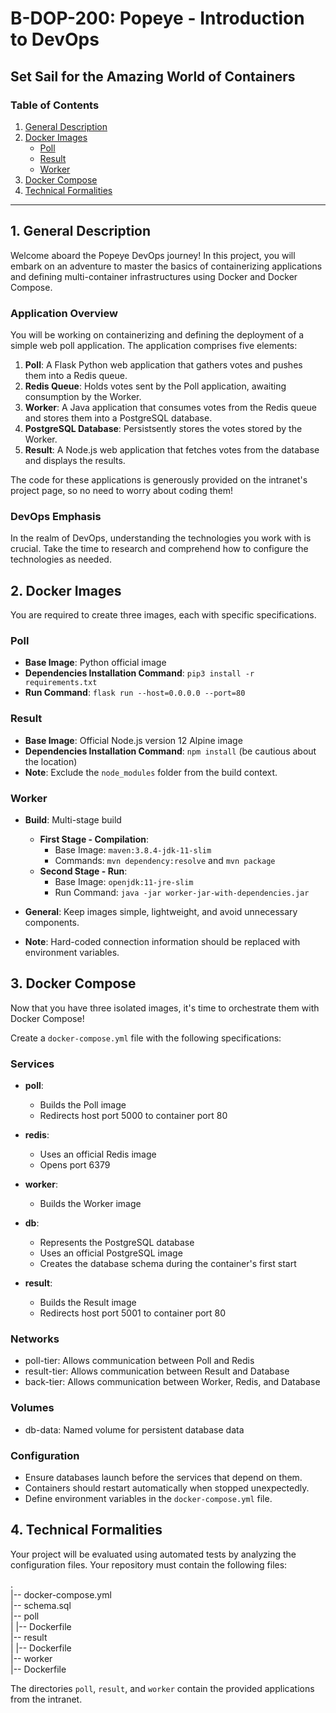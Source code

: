 # B-DOP-200: Popeye - Introduction to DevOps

## Set Sail for the Amazing World of Containers

### Table of Contents
1. [General Description](#general-description)
2. [Docker Images](#docker-images)
   - [Poll](#poll)
   - [Result](#result)
   - [Worker](#worker)
3. [Docker Compose](#docker-compose)
4. [Technical Formalities](#technical-formalities)

---

## 1. General Description

Welcome aboard the Popeye DevOps journey! In this project, you will embark on an adventure to master the basics of containerizing applications and defining multi-container infrastructures using Docker and Docker Compose.

### Application Overview

You will be working on containerizing and defining the deployment of a simple web poll application. The application comprises five elements:

1. **Poll**: A Flask Python web application that gathers votes and pushes them into a Redis queue.
2. **Redis Queue**: Holds votes sent by the Poll application, awaiting consumption by the Worker.
3. **Worker**: A Java application that consumes votes from the Redis queue and stores them into a PostgreSQL database.
4. **PostgreSQL Database**: Persistsently stores the votes stored by the Worker.
5. **Result**: A Node.js web application that fetches votes from the database and displays the results.

The code for these applications is generously provided on the intranet's project page, so no need to worry about coding them!

### DevOps Emphasis

In the realm of DevOps, understanding the technologies you work with is crucial. Take the time to research and comprehend how to configure the technologies as needed.

## 2. Docker Images

You are required to create three images, each with specific specifications.

### Poll

- **Base Image**: Python official image
- **Dependencies Installation Command**: `pip3 install -r requirements.txt`
- **Run Command**: `flask run --host=0.0.0.0 --port=80`

### Result

- **Base Image**: Official Node.js version 12 Alpine image
- **Dependencies Installation Command**: `npm install` (be cautious about the location)
- **Note**: Exclude the `node_modules` folder from the build context.

### Worker

- **Build**: Multi-stage build
  - **First Stage - Compilation**:
    - Base Image: `maven:3.8.4-jdk-11-slim`
    - Commands: `mvn dependency:resolve` and `mvn package`
  - **Second Stage - Run**:
    - Base Image: `openjdk:11-jre-slim`
    - Run Command: `java -jar worker-jar-with-dependencies.jar`

- **General**: Keep images simple, lightweight, and avoid unnecessary components.
- **Note**: Hard-coded connection information should be replaced with environment variables.

## 3. Docker Compose

Now that you have three isolated images, it's time to orchestrate them with Docker Compose!

Create a `docker-compose.yml` file with the following specifications:

### Services

- **poll**:
  - Builds the Poll image
  - Redirects host port 5000 to container port 80

- **redis**:
  - Uses an official Redis image
  - Opens port 6379

- **worker**:
  - Builds the Worker image

- **db**:
  - Represents the PostgreSQL database
  - Uses an official PostgreSQL image
  - Creates the database schema during the container's first start

- **result**:
  - Builds the Result image
  - Redirects host port 5001 to container port 80

### Networks

- poll-tier: Allows communication between Poll and Redis
- result-tier: Allows communication between Result and Database
- back-tier: Allows communication between Worker, Redis, and Database

### Volumes

- db-data: Named volume for persistent database data

### Configuration

- Ensure databases launch before the services that depend on them.
- Containers should restart automatically when stopped unexpectedly.
- Define environment variables in the `docker-compose.yml` file.

## 4. Technical Formalities

Your project will be evaluated using automated tests by analyzing the configuration files. Your repository must contain the following files:

.<br/>
|-- docker-compose.yml<br/>
|-- schema.sql<br/>
|-- poll<br/>
|   |-- Dockerfile<br/>
|-- result<br/>
|   |-- Dockerfile<br/>
|-- worker<br/>
	|-- Dockerfile<br/>

The directories `poll`, `result`, and `worker` contain the provided applications from the intranet.